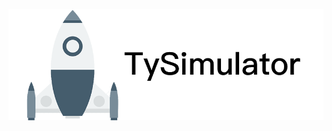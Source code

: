 <p align="center" >
  <img src="resources/tysimulator-logo.png" alt="TySimulator" title="TySimulator">
</p>
